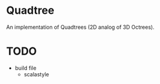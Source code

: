 Quadtree
========

An implementation of Quadtrees (2D analog of 3D Octrees).

TODO
====
- build file
  - scalastyle

